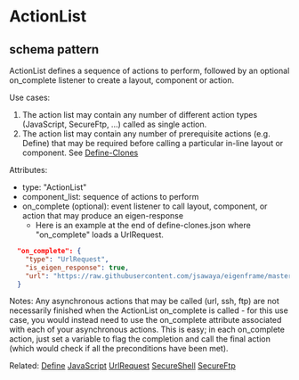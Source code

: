 # ActionList
## schema pattern

ActionList defines a sequence of actions to perform, followed by an optional on_complete listener to create a layout, component or action.

Use cases:
1) The action list may contain any number of different action types (JavaScript, SecureFtp, ...) called as single action.
2) The action list may contain any number of prerequisite actions (e.g. Define) that may be required before calling a particular in-line layout or component.  See [Define-Clones](../frames/define-clones.json)


Attributes:
* type: "ActionList"
* component_list: sequence of actions to perform
* on_complete (optional): event listener to call layout, component, or action that may produce an eigen-response
  - Here is an example at the end of define-clones.json where "on_complete" loads a UrlRequest.
```json
  "on_complete": {
    "type": "UrlRequest",
    "is_eigen_response": true,
    "url": "https://raw.githubusercontent.com/jsawaya/eigenframe/master/web/frames/playlist.json"
  }
```

Notes: Any asynchronous actions that may be called (url, ssh, ftp) are not necessarily finished when the ActionList on_complete is called - for this use case, you would instead need to use the on_complete attribute associated with each of your asynchronous actions.  This is easy; in each on_complete action, just set a variable to flag the completion and call the final action (which would check if all the preconditions have been met).  

Related:
[Define](Define.md) 
[JavaScript](JavaScript.md) 
[UrlRequest](UrlRequest.md) 
[SecureShell](SecureShell.md) 
[SecureFtp](SecureFtp.md)




